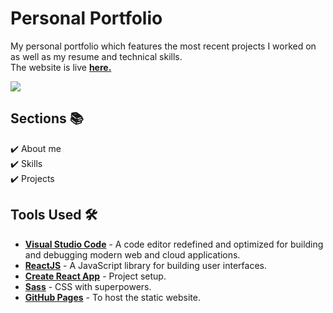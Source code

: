 # Personal Portfolio

My personal portfolio which features the most recent projects I worked on as well as my resume and technical skills. \
The website is live **[here.](https://eduardconstantin.github.io)**

<img src="https://github.com/eduardconstantin/eduardconstantin.github.io/blob/master/gif/portfolio.gif">

## Sections 📚
✔️ About me \
✔️ Skills \
✔️ Projects

## Tools Used 🛠️
* [<b>Visual Studio Code</b>](https://code.visualstudio.com) - A code editor redefined and optimized for building and debugging modern web and cloud applications.
* [<b>ReactJS</b>](https://reactjs.org) - A JavaScript library for building user interfaces.
* [<b>Create React App</b>](https://create-react-app.dev) - Project setup.
* [<b>Sass</b>](https://sass-lang.com) - CSS with superpowers.
* [<b>GitHub Pages</b>](https://create-react-app.dev/docs/deployment/#github-pages) - To host the static website.


